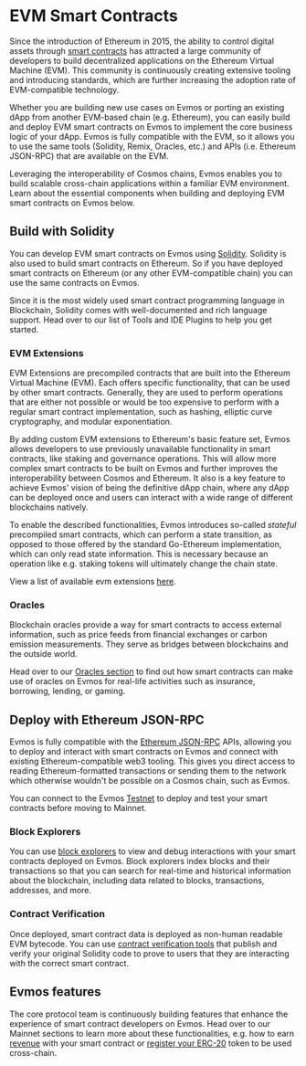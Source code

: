 # EVM Smart Contracts

Since the introduction of Ethereum in 2015,
the ability to control digital assets through [smart contracts](https://ethereum.org/en/smart-contracts/)
has attracted a large community of developers
to build decentralized applications on the Ethereum Virtual Machine (EVM).
This community is continuously creating extensive tooling and introducing standards,
which are further increasing the adoption rate of EVM-compatible technology.

Whether you are building new use cases on Evmos
or porting an existing dApp from another EVM-based chain (e.g. Ethereum),
you can easily build and deploy EVM smart contracts on Evmos to implement the core business logic of your dApp.
Evmos is fully compatible with the EVM,
so it allows you to use the same tools (Solidity, Remix, Oracles, etc.)
and APIs (i.e. Ethereum JSON-RPC) that are available on the EVM.

Leveraging the interoperability of Cosmos chains,
Evmos enables you to build scalable cross-chain applications within a familiar EVM environment.
Learn about the essential components when building and deploying EVM smart contracts on Evmos below.

## Build with Solidity

You can develop EVM smart contracts on Evmos using [Solidity](https://github.com/ethereum/solidity).
Solidity is also used to build smart contracts on Ethereum.
So if you have deployed smart contracts on Ethereum (or any other EVM-compatible chain)
you can use the same contracts on Evmos.

Since it is the most widely used smart contract programming language in Blockchain,
Solidity comes with well-documented and rich language support.
Head over to our list of Tools and IDE Plugins to help you get started.

### EVM Extensions

EVM Extensions are precompiled contracts that are built into the Ethereum Virtual Machine (EVM).
Each offers specific functionality, that can be used by other smart contracts.
Generally, they are used to perform operations that are either not possible
or would be too expensive to perform with a regular smart contract
implementation, such as hashing, elliptic curve cryptography, and modular exponentiation.

By adding custom EVM extensions to Ethereum's basic feature set,
Evmos allows developers to use previously unavailable functionality in smart contracts, like staking and governance operations.
This will allow more complex smart contracts to be built on Evmos and further improves the interoperability between Cosmos and Ethereum.
It also is a key feature to achieve Evmos' vision of being the definitive dApp
chain, where any dApp can be deployed once and users can interact with
a wide range of different blockchains natively.

To enable the described functionalities, Evmos introduces so-called *stateful* precompiled smart contracts,
which can perform a state transition,
as opposed to those offered by the standard Go-Ethereum implementation,
which can only read state information.
This is necessary because an operation like e.g. staking tokens
will ultimately change the chain state.

View a list of available evm extensions [here](./list-evm-extensions.md).

### Oracles

Blockchain oracles provide a way for smart contracts to access external information,
such as price feeds from financial exchanges or carbon emission measurements.
They serve as bridges between blockchains and the outside world.

Head over to our [Oracles section](../../tools/oracles.md) to find out
how smart contracts can make use of oracles on Evmos for real-life activities
such as insurance, borrowing, lending, or gaming.

## Deploy with Ethereum JSON-RPC

Evmos is fully compatible with the [Ethereum JSON-RPC](./../../develop/api/ethereum-json-rpc/) APIs,
allowing you to deploy and interact with smart contracts on Evmos
and connect with existing Ethereum-compatible web3 tooling.
This gives you direct access to reading Ethereum-formatted transactions
or sending them to the network which otherwise wouldn't be possible on a Cosmos chain, such as Evmos.

You can connect to the Evmos [Testnet](../../testnet/index.md)
to deploy and test your smart contracts before moving to Mainnet.

### Block Explorers

You can use [block explorers](../../tools/explorers.md)
to view and debug interactions with your smart contracts deployed on Evmos.
Block explorers index blocks and their transactions
so that you can search for real-time and historical information about the blockchain,
including data related to blocks, transactions, addresses, and more.

### Contract Verification

Once deployed, smart contract data is deployed as non-human readable EVM bytecode.
You can use [contract verification tools](../../tools/contract-verifications.md)
that publish and verify your original Solidity code
to prove to users that they are interacting with the correct smart contract.

## Evmos features

The core protocol team is continuously building features
that enhance the experience of smart contract developers on Evmos.
Head over to our Mainnet sections to learn more about these functionalities,
e.g. how to earn [revenue](../../mainnet.md#revenue) with your smart contract
or [register your ERC-20](../../mainnet.md#token-registration) token
to be used cross-chain.
